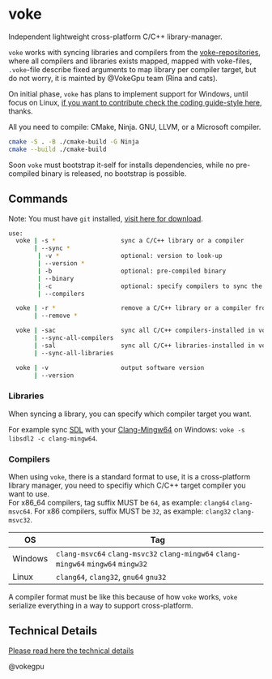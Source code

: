 # voke

Independent lightweight cross-platform C/C++ library-manager.

`voke` works with syncing libraries and compilers from the [voke-repositories](https://github.com/voke-libraries), where all compilers and libraries exists mapped, mapped with voke-files, `.voke`-file describe fixed arguments to map library per compiler target, but do not worry, it is mainted by @VokeGpu team (Rina and cats).  

On initial phase, `voke` has plans to implement support for Windows, until focus on Linux, [if you want to contribute check the coding guide-style here](https://github.com/vokegpu/code-of-conduct-and-style-guide), thanks.

All you need to compile: CMake, Ninja. GNU, LLVM, or a Microsoft compiler.
```sh
cmake -S . -B ./cmake-build -G Ninja
cmake --build ./cmake-build
```

Soon `voke` must bootstrap it-self for installs dependencies, while no pre-compiled binary is released, no bootstrap is possible.

## Commands

Note: You must have `git` installed, [visit here for download](https://git-scm.com/).

```sh
use:
  voke | -s *                  sync a C/C++ library or a compiler
       | --sync *
        | -v *                 optional: version to look-up
        | --version *
        | -b                   optional: pre-compiled binary
        | --binary
        | -c                   optional: specify compilers to sync the library, e.g: clang-msvc64 clang-mingw64 etc 
        | --compilers

  voke | -r *                  remove a C/C++ library or a compiler from the system
       | --remove *

  voke | -sac                  sync all C/C++ compilers-installed in voke-system 
       | --sync-all-compilers
       | -sal                  sync all C/C++ libraries-installed in voke-system 
       | --sync-all-libraries

  voke | -v                    output software version
       | --version
```

### Libraries

When syncing a library, you can specify which compiler target you want.

For example sync [SDL](https://www.libsdl.org/) with your [Clang-Mingw64](https://github.com/mstorsjo/llvm-mingw) on Windows:
`voke -s libsdl2 -c clang-mingw64`.

### Compilers

When using `voke`, there is a standard format to use, it is a cross-platform library manager, you need to specifiy which C/C++ target compiler you want to use.  
For x86_64 compilers, tag suffix MUST be `64`, as example: `clang64` `clang-msvc64`. For x86 compilers, suffix MUST be `32`, as example: `clang32` `clang-msvc32`.  

| OS | Tag |
| - | - |
| Windows | `clang-msvc64` `clang-msvc32` `clang-mingw64` `clang-mingw64` `mingw64` `mingw32` |
| Linux  | `clang64`, `clang32`, `gnu64` `gnu32` |

A compiler format must be like this because of how `voke` works, `voke` serialize everything in a way to support cross-platform.

## Technical Details

[Please read here the technical details](https://github.com/vokegpu/voke-docs)

@vokegpu
